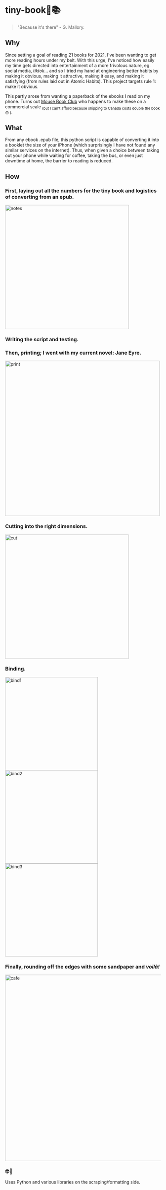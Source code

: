 # tiny-book📱📚

> "Because it's there" - G. Mallory.

## Why
Since setting a goal of reading 21 books for 2021, I've been wanting to get more reading hours under my belt. With this urge, I've noticed how easily my time gets directed into entertainment of a more frivolous nature, eg. social media, *tiktok*... and so I tried my hand at engineering better habits by making it obvious, making it attractive, making it easy, and making it satisfying (from rules laid out in Atomic Habits). This project targets rule 1: make it obvious.

This partly arose from wanting a paperback of the ebooks I read on my phone. Turns out [Mouse Book Club](www.mousebookclub.com) who happens to make these on a commercial scale <sub> (but I can't afford because shipping to Canada costs double the book 😞 ).</sub>

## What
From any ebook .epub file, this python script is capable of converting it into a booklet the size of your iPhone (which surprisingly I have not found any similar services on the internet). Thus, when given a choice between taking out your phone while waiting for coffee, taking the bus, or even just downtime at home, the barrier to reading is reduced. 

## How
### First, laying out all the numbers for the tiny book and logistics of converting from an epub.

<img src="https://user-images.githubusercontent.com/48145854/126224449-e144aca2-cdf4-445f-b984-bb73f62e0ae9.jpg" alt="notes" width="400"/>

### Writing the script and testing.
### Then, printing; I went with my current novel: Jane Eyre. 

<img src="https://user-images.githubusercontent.com/48145854/126224422-9c3af73c-6f2f-4f5f-a2bb-55f0f54feefc.jpg" alt="print" width="500"/>

### Cutting into the right dimensions.

<img src="https://user-images.githubusercontent.com/48145854/126224475-62cc13ca-1296-4ea0-9ed7-e7eb3736e3e4.jpg" alt="cut" width="400"/>

### Binding.

<img src="https://user-images.githubusercontent.com/48145854/126224530-fb257b67-e394-4cd3-aa5c-54aaccee3834.jpg" alt="bind1" width="300"/> <img src="https://user-images.githubusercontent.com/48145854/126224873-f14e81b9-28ba-45a3-b4ba-356edb434488.jpg" alt="bind2" width="300"/> <img src="https://user-images.githubusercontent.com/48145854/126224989-27e241e0-8f48-4664-8ad9-50f6429e60d6.jpg" alt="bind3" width="300"/>

### Finally, rounding off the edges with some sandpaper and ***voilà!***

<img src="https://user-images.githubusercontent.com/48145854/126224929-58d29e71-8e82-4818-bf59-82ad15b4f0cb.jpg" alt="cafe" width="600"/>

### 🤓🥂
Uses Python and various libraries on the scraping/formatting side.
